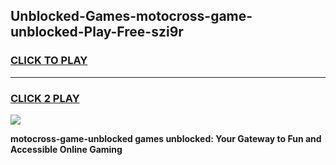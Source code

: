 
## Unblocked-Games-motocross-game-unblocked-Play-Free-szi9r
<h3>
<a href="https://premium76.site?title=motocross-game-unblocked&ref=23A">CLICK TO PLAY</a></h3>
<hr>

<h3>
<a href="https://premium76.site?title=motocross-game-unblocked&ref=23A">CLICK 2 PLAY</a>
  
</h3>

<a href="https://premium76.site?title=motocross-game-unblocked&ref=23A"><img src="https://clearcache.store/games.png"></a>


**motocross-game-unblocked games unblocked: Your Gateway to Fun and Accessible Online Gaming**
